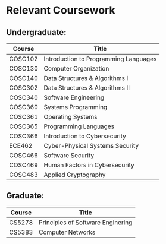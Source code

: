 # Relevant Coursework

## Undergraduate:

| Course  | Title                                 |
|---------|---------------------------------------|
| COSC102 | Introduction to Programming Languages |
| COSC130 | Computer Organization                 |
| COSC140 | Data Structures & Algorithms I        |
| COSC302 | Data Structures & Algorithms II       |
| COSC340 | Software Engineering                  |
| COSC360 | Systems Programming                   |
| COSC361 | Operating Systems                     |
| COSC365 | Programming Languages                 |
| COSC366 | Introduction to Cybersecurity         |
| ECE462  | Cyber-Physical Systems Security       |
| COSC466 | Software Security                     |
| COSC469 | Human Factors in Cybersecurity        |
| COSC483 | Applied Cryptography                  |

## Graduate:

| Course  | Title                                 |
|--------|----------------------------------------|
| CS5278 | Principles of Software Enginering      |
| CS5383 | Computer Networks                      |
